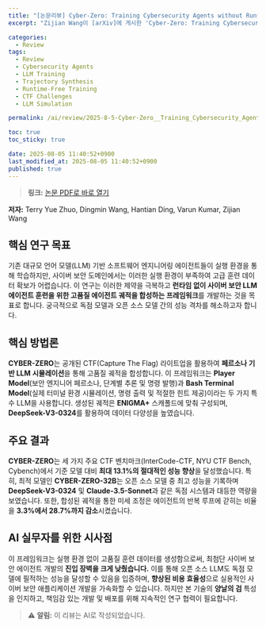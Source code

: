```yaml
---
title: "[논문리뷰] Cyber-Zero: Training Cybersecurity Agents without Runtime"
excerpt: "Zijian Wang이 [arXiv]에 게시한 'Cyber-Zero: Training Cybersecurity Agents without Runtime' 논문에 대한 자세한 리뷰입니다."

categories:
  - Review
tags:
  - Review
  - Cybersecurity Agents
  - LLM Training
  - Trajectory Synthesis
  - Runtime-Free Training
  - CTF Challenges
  - LLM Simulation

permalink: /ai/review/2025-8-5-Cyber-Zero__Training_Cybersecurity_Agents_without_Runtime/

toc: true
toc_sticky: true

date: 2025-08-05 11:40:52+0900
last_modified_at: 2025-08-05 11:40:52+0900
published: true
---
```

> **링크:** [논문 PDF로 바로 열기](https://arxiv.org/abs/2508.00910)

**저자:** Terry Yue Zhuo, Dingmin Wang, Hantian Ding, Varun Kumar, Zijian Wang



## 핵심 연구 목표
기존 대규모 언어 모델(LLM) 기반 소프트웨어 엔지니어링 에이전트들이 실행 환경을 통해 학습하지만, 사이버 보안 도메인에서는 이러한 실행 환경이 부족하여 고급 훈련 데이터 확보가 어렵습니다. 이 연구는 이러한 제약을 극복하고 **런타임 없이 사이버 보안 LLM 에이전트 훈련을 위한 고품질 에이전트 궤적을 합성하는 프레임워크**를 개발하는 것을 목표로 합니다. 궁극적으로 독점 모델과 오픈 소스 모델 간의 성능 격차를 해소하고자 합니다.

## 핵심 방법론
**CYBER-ZERO**는 공개된 CTF(Capture The Flag) 라이트업을 활용하여 **페르소나 기반 LLM 시뮬레이션**을 통해 고품질 궤적을 합성합니다. 이 프레임워크는 **Player Model**(보안 엔지니어 페르소나, 단계별 추론 및 명령 발행)과 **Bash Terminal Model**(실제 터미널 환경 시뮬레이션, 명령 출력 및 적절한 힌트 제공)이라는 두 가지 특수 LLM을 사용합니다. 생성된 궤적은 **ENIGMA+** 스캐폴드에 맞춰 구성되며, **DeepSeek-V3-0324**를 활용하여 데이터 다양성을 높였습니다.

## 주요 결과
**CYBER-ZERO**는 세 가지 주요 CTF 벤치마크(InterCode-CTF, NYU CTF Bench, Cybench)에서 기준 모델 대비 **최대 13.1%의 절대적인 성능 향상**을 달성했습니다. 특히, 최적 모델인 **CYBER-ZERO-32B**는 오픈 소스 모델 중 최고 성능을 기록하며 **DeepSeek-V3-0324** 및 **Claude-3.5-Sonnet**과 같은 독점 시스템과 대등한 역량을 보였습니다. 또한, 합성된 궤적을 통한 미세 조정은 에이전트의 반복 루프에 갇히는 비율을 **3.3%에서 28.7%까지 감소**시켰습니다.

## AI 실무자를 위한 시사점
이 프레임워크는 실행 환경 없이 고품질 훈련 데이터를 생성함으로써, 최첨단 사이버 보안 에이전트 개발의 **진입 장벽을 크게 낮췄습니다.** 이를 통해 오픈 소스 LLM도 독점 모델에 필적하는 성능을 달성할 수 있음을 입증하며, **향상된 비용 효율성**으로 실용적인 사이버 보안 애플리케이션 개발을 가속화할 수 있습니다. 하지만 본 기술의 **양날의 검** 특성을 인지하고, 책임감 있는 개발 및 배포를 위해 지속적인 연구 협력이 필요합니다.

> ⚠️ **알림:** 이 리뷰는 AI로 작성되었습니다.